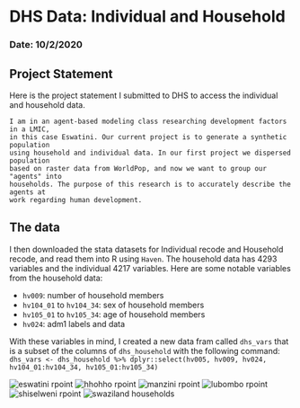 # DHS Data: Individual and Household

### Date: 10/2/2020

## Project Statement
Here is the project statement I submitted to DHS to access the individual and household data.
```
I am in an agent-based modeling class researching development factors in a LMIC,
in this case Eswatini. Our current project is to generate a synthetic population
using household and individual data. In our first project we dispersed population
based on raster data from WorldPop, and now we want to group our "agents" into
households. The purpose of this research is to accurately describe the agents at
work regarding human development.
```

## The data
I then downloaded the stata datasets for Individual recode and Household recode, and read them into R using `Haven`. The household data has 4293 variables and the individual 4217 variables. Here are some notable variables from the household data:
- `hv009`: number of household members
- `hv104_01` to `hv104_34`: sex of household members
- `hv105_01` to `hv105_34`: age of household members
- `hv024`: adm1 labels and data

With these variables in mind, I created a new data fram called `dhs_vars` that is a subset of the columns of `dhs_household` with the following command:
```dhs_vars <- dhs_household %>% dplyr::select(hv005, hv009, hv024, hv104_01:hv104_34, hv105_01:hv105_34)```

![eswatini rpoint]("images/swz_random_points.png")
![hhohho rpoint]("images/hhohho_rpoint.png")
![manzini rpoint]("images/manzini_rpoint.png")
![lubombo rpoint]("images/lubombo_rpoint.png")
![shiselweni rpoint]("images/shiselweni_rpoint.png")
![swaziland households]("images/eswatini_households.png")




